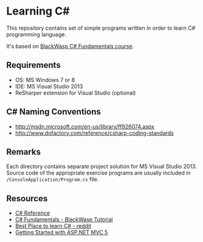 Learning C#
===========
This repository contains set of simple programs written in order to learn C# programming language.

It's based on [BlackWasp C# Fundamentals course](http://www.blackwasp.co.uk/CSharpFundamentals.aspx).

Requirements
------------
- OS: MS Windows 7 or 8
- IDE: MS Visual Studio 2013
- ReSharper extension for Visual Studio (optional)

C# Naming Conventions
---------------------
- http://msdn.microsoft.com/en-us/library/ff926074.aspx
- http://www.dofactory.com/reference/csharp-coding-standards

Remarks
-------
Each directory contains separate project solution for MS Visual Studio 2013. Source code of the appropriate exercise programs are usually included in `/ConsoleApplication/Program.cs` file.

Resources
---------
- [C# Reference](http://msdn.microsoft.com/en-us/library/618ayhy6.aspx)
- [C# Fundamentals - BlackWasp Tutorial](http://www.blackwasp.co.uk/CSharpFundamentals.aspx)
- [Best Place to learn C# - reddit](http://www.reddit.com/r/learnprogramming/comments/18it9q/best_place_to_learn_c/)
- [Getting Started with ASP.NET MVC 5](http://www.asp.net/mvc/overview/getting-started/introduction/getting-started)
